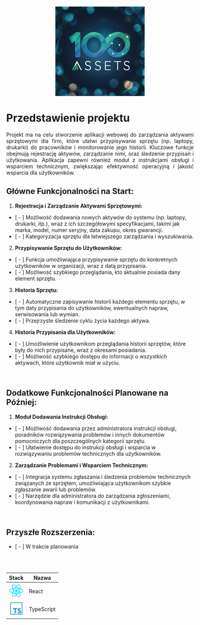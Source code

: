 <p align="center">
  <a >
    <img src="./logo/logo_4_320px.jpg"
         alt="Screenshot">
  </a>
</p>

# Przedstawienie projektu 

<p align="justify">
  Projekt ma na celu stworzenie aplikacji webowej do zarządzania aktywami sprzętowymi dla firm, które ułatwi przypisywanie sprzętu (np. laptopy, drukarki) do pracowników i monitorowanie jego historii. Kluczowe funkcje obejmują rejestrację aktywów, zarządzanie nimi, oraz śledzenie przypisań i użytkowania. Aplikacja zapewni również moduł z instrukcjami obsługi i wsparciem technicznym, zwiększając efektywność operacyjną i jakość wsparcia dla użytkowników.
</p>

## Główne Funkcjonalności na Start:
1. **Rejestracja i Zarządzanie Aktywami Sprzętowymi:**
- [ - ] Możliwość dodawania nowych aktywów do systemu (np. laptopy, drukarki, itp.), wraz z ich szczegółowymi specyfikacjami, takimi jak marka, model, numer seryjny, data zakupu, okres gwarancji.
- [ - ] Kategoryzacja sprzętu dla łatwiejszego zarządzania i wyszukiwania.

2. **Przypisywanie Sprzętu do Użytkowników:**
- [ - ] Funkcja umożliwiająca przypisywanie sprzętu do konkretnych użytkowników w organizacji, wraz z datą przypisania.
- [ - ] Możliwość szybkiego przeglądania, kto aktualnie posiada dany element sprzętu.

3. **Historia Sprzętu:**
- [ - ] Automatyczne zapisywanie historii każdego elementu sprzętu, w tym daty przypisania do użytkowników, ewentualnych napraw, serwisowania lub wymian.
- [ - ] Przejrzyste śledzenie cyklu życia każdego aktywa.

4. **Historia Przypisania dla Użytkowników:**
- [ - ] Umożliwienie użytkownikom przeglądania historii sprzętów, które były do nich przypisane, wraz z okresami posiadania.
- [ - ] Możliwość szybkiego dostępu do informacji o wszystkich aktywach, które użytkownik miał w użyciu.

<br> 

## Dodatkowe Funkcjonalności Planowane na Później:
1. **Moduł Dodawania Instrukcji Obsługi:**
- [ - ] Możliwość dodawania przez administratora instrukcji obsługi, poradników rozwiązywania problemów i innych dokumentów pomocniczych dla poszczególnych kategorii sprzętu.
- [ - ] Ułatwienie dostępu do instrukcji obsługi i wsparcia w rozwiązywaniu problemów technicznych dla użytkowników.

2. **Zarządzanie Problemami i Wsparciem Technicznym:**
- [ - ] Integracja systemu zgłaszania i śledzenia problemów technicznych związanych ze sprzętem, umożliwiająca użytkownikom szybkie zgłaszanie awarii lub problemów.
- [ - ] Narzędzie dla administratora do zarządzania zgłoszeniami, koordynowania napraw i komunikacji z użytkownikami.

<br>

## Przyszłe Rozszerzenia:
- [ - ] W trakcie planowania

<br>
<br>


| Stack                                                    | Nazwa                              |
| ------------------------------------------------------- | ---------------------------------------- |
| [<img src="./logo/react_icon.png">](X)                           | React   |
| [<img src="./logo/typescript_icon.png">](X)                           | TypeScript   |
